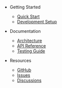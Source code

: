 <!-- _navbar.md -->

* Getting Started
  * [Quick Start](README.md)
  * [Development Setup](development.md)

* Documentation
  * [Architecture](architecture.md)
  * [API Reference](api.md)
  * [Testing Guide](testing.md)

* Resources
  * [GitHub](https://github.com/thiago2santos/wallet-service)
  * [Issues](https://github.com/thiago2santos/wallet-service/issues)
  * [Discussions](https://github.com/thiago2santos/wallet-service/discussions)
